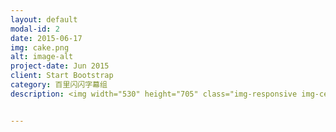 ```yaml
---
layout: default
modal-id: 2
date: 2015-06-17
img: cake.png
alt: image-alt
project-date: Jun 2015
client: Start Bootstrap
category: 百里闪闪字幕组
description: <img width="530" height="705" class="img-responsive img-centered" alt="{{ post.alt }}" src="http://openmindclub.qiniudn.com/Yixuan/image/zimuzu.png">


---
```

